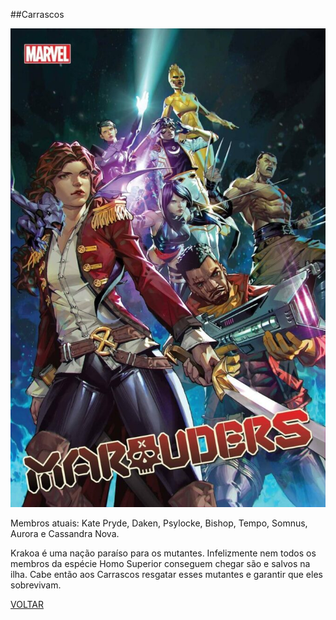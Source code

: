 ##Carrascos


![(https://raw.githubusercontent.com/briancamargos/SUPER-EQUIPES/main/Imagens/carrascos.bmp)](https://raw.githubusercontent.com/briancamargos/SUPER-EQUIPES/main/Imagens/carrascos.bmp)

Membros atuais: Kate Pryde, Daken, Psylocke, Bishop, Tempo, Somnus, Aurora e Cassandra Nova.

Krakoa é uma nação paraíso para os mutantes. Infelizmente nem todos os membros da espécie Homo Superior conseguem chegar são e salvos na ilha. Cabe então aos Carrascos resgatar esses mutantes e garantir que eles sobrevivam.


[VOLTAR](https://github.com/briancamargos/SUPER-EQUIPES)